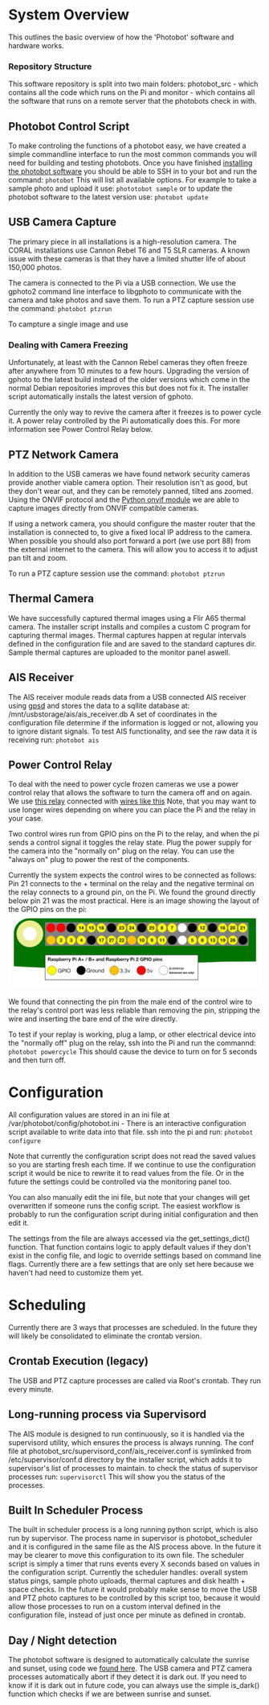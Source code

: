 # System Overview
This outlines the basic overview of how the 'Photobot' software and hardware works. 

### Repository Structure
This software repository is split into two main folders:
photobot_src - which contains all the code which runs on the Pi
and
monitor - which contains all the software that runs on a remote server that the photobots check in with.

## Photobot Control Script
To make controling the functions of a photobot easy, we have created a simple commandline interface to run the most common commands you will need for building and testing photobots.
Once you have finished [installing the photobot software](installation_manual.md) you should be able to SSH in to your bot and run the command:
`photobot` 
This will list all available options.
For example to take a sample photo and upload it use:
`phototobot sample`
or to update the photobot software to the latest version use:
`photobot update`

## USB Camera Capture
The primary piece in all installations is a high-resolution camera. The CORAL installations use Cannon Rebel T6 and T5 SLR cameras.
A known issue with these cameras is that they have a limited shutter life of about 150,000 photos.

The camera is connected to the Pi via a USB connection. We use the gphoto2 command line interface to libgphoto to communicate with the camera and take photos and save them.
To run a PTZ capture session use the command:
`photobot ptzrun`

To campture a single image and use

### Dealing with Camera Freezing
Unfortunately, at least with the Cannon Rebel cameras they often freeze after anywhere from 10 minutes to a few hours.
Upgrading the version of gphoto to the latest build instead of the older versions which come in the normal Debian repositories improves this but does not fix it.
The installer script automatically installs the latest version of gphoto. 

Currently the only way to revive the camera after it freezes is to power cycle it. A power relay controlled by the Pi
automatically does this. For more information see Power Control Relay below.

## PTZ Network Camera
In addition to the USB cameras we have found network security cameras provide another viable camera option. Their resolution isn't as good, but they don't wear out, and they can be remotely panned, tilted ans zoomed.
Using the ONVIF protocol and the [Python onvif module](https://pypi.org/project/onvif/) we are able to capture images directly from ONVIF compatible cameras.

If using a network camera, you should configure the master router that the installation is connected to, to give a fixed local IP address to the camera.
When possible you should also port forward a port (we use port 88) from the external internet to the camera. This will allow you to access it to adjust pan tilt and zoom.

To run a PTZ capture session use the command:
`photobot ptzrun`

## Thermal Camera
We have successfully captured thermal images using a Flir A65 thermal camera. The installer script installs and compiles a custom C program for capturing thermal images.
Thermal captures happen at regular intervals defined in the configuration file and are saved to the standard captures dir. Sample thermal captures are uploaded to the monitor panel aswell.



## AIS Receiver
The AIS receiver module reads data from a USB connected AIS receiver using [gpsd](https://en.wikipedia.org/wiki/Gpsd) and stores the data to a sqllite database at: /mnt/usbstorage/ais/ais_receiver.db
A set of coordinates in the configuration file determine if the information is logged or not, allowing you to ignore distant signals.
To test AIS functionality, and see the raw data it is receiving run:
`photobot ais`

## Power Control Relay
To deal with the need to power cycle frozen cameras we use a power control relay that allows the software to turn the camera off and on again.
We use [this relay](https://www.amazon.ca/Iot-Relay-Enclosed-High-power-Raspberry/dp/B00WV7GMA2/ref=sr_1_fkmr1_1?keywords=pi+power+control+relay+power+bar&qid=1561664063&s=gateway&sr=8-1-fkmr1) connected with [wires like this](https://www.amazon.ca/Premium-Breadboard-Jumper-100-Pack-Hellotronics/dp/B07H7YMGS4/ref=sr_1_5?crid=1K8GXJCS2N8JI&keywords=jumper+wire&qid=1561664227&s=industrial&sprefix=jumper+%2Cindustrial%2C201&sr=1-5)
Note, that you may want to use longer wires depending on where you can place the Pi and the relay in your case. 

Two control wires run from GPIO pins on the Pi to the relay, and when the pi sends a control signal it toggles the relay state. 
Plug the power supply for the camera into the "normally on" plug on the relay. You can use the "always on" plug to power the rest of the components.

Currently the system expects the control wires to be connected as follows:
Pin 21 connects to the + terminal on the relay and the negative terminal on the relay connects to a ground pin, on the Pi. We found the ground directly below pin 21 was the most practical. 
Here is an image showing the layout of the GPIO pins on the pi:
![GPIO Pin Guide](img/gpio-numbers-pi2.png)

We found that connecting the pin from the male end of the control wire to the relay's control port was less reliable than removing the pin, stripping the wire and inserting the bare end of the wire directly.

To test if your replay is working, plug a lamp, or other electrical device into the "normally off" plug on the relay, ssh into the Pi and run the commannd:
`photobot powercycle`
This should cause the device to turn on for 5 seconds and then turn off.

# Configuration
All configuration values are stored in an ini file at /var/photobot/config/photobot.ini -  There is an interactive configuration script available to write data into that file.
ssh into the pi and run:
`photobot configure`

Note that currently the configuration script does not read the saved values so you are starting fresh each time. 
If we continue to use the configuration script it would be nice to rewrite it to read values from the file. 
Or in the future the settings could be controlled via the monitoring panel too.

You can also manually edit the ini file, but note that your changes will get overwritten if someone runs the config script.
The easiest workflow is probably to run the configuration script during initial configuration and then edit it. 

The settings from the file are always accessed via the get_settings_dict() function. That function contains logic to apply default values if they don't exist in the config file, and logic to override settings based on command line flags.
Currently there are a few settings that are only set here because we haven't had need to customize them yet.

# Scheduling

Currently there are 3 ways that processes are scheduled. In the future they will likely be consolidated to eliminate the crontab version.
## Crontab Execution (legacy)
The USB and PTZ capture processes are called via Root's crontab. They run every minute. 

## Long-running process via Supervisord
The AIS module is designed to run continuously, so it is handled via the supervisord utility, which ensures the process is always running.
The conf file at photobot_src/supervisord_conf/ais_receiver.conf is symlinked from /etc/supervisor/conf.d directory by the installer script, which adds it to supervisor's list of processes to maintain.
to check the status of supervisor processes run:
`supervisorctl`
This will show you the status of the processes.

## Built In Scheduler Process
The built in scheduler process is a long running python script, which is also run by supervisor. The process name in supervisor is photobot_scheduler and it is configured in the same file as the AIS process above.
In the future it may be clearer to move this configuration to its own file.
The scheduler script is simply a timer that runs events every X seconds based on values in the configuration script.
Currently the scheduler handles: overall system status pings, sample photo uploads, thermal captures and disk health + space checks.
In the future it would probably make sense to move the USB and PTZ photo captures to be controlled by this script too, because it would allow those processes to run on a custom interval defined in the configuration file, instead of just once per minute as defined in crontab. 

## Day / Night detection
The photobot software is designed to automatically calculate the sunrise and sunset, using code we [found here](https://michelanders.blogspot.com/2010/12/calulating-sunrise-and-sunset-in-python.html). The USB camera and PTZ camera processes automatically abort if they detect it is dark out. 
If you need to know if it is dark out in future code, you can always use the simple is_dark() function which checks if we are between sunrise and sunset.
